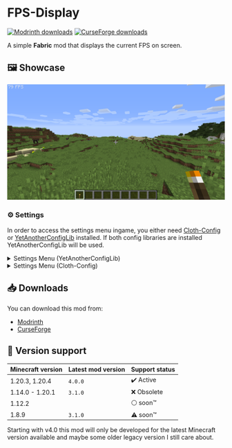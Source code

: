 # FPS-Display
[![Modrinth downloads](https://img.shields.io/modrinth/dt/DIlqwRFH?logo=modrinth&label=Modrinth&color=00AF5C)](https://modrinth.com/mod/fpsdisplay)
[![CurseForge downloads](https://img.shields.io/curseforge/dt/440228?logo=curseforge&label=CurseForge&color=F16436)](https://www.curseforge.com/minecraft/mc-mods/fpsdisplay)

A simple **Fabric** mod that displays the current FPS on screen.

## 🖼️ Showcase

![preview](./media/showcase/fps-counter.png)

### ⚙️ Settings

In order to access the settings menu ingame, you either need [Cloth-Config](https://modrinth.com/mod/cloth-config) or [YetAnotherConfigLib](https://modrinth.com/mod/yacl) installed.
If both config libraries are installed YetAnotherConfigLib will be used.

<details>
<summary>Settings Menu (YetAnotherConfigLib)</summary>

![settings](./media/showcase/settings-yacl.png)
</details>

<details>
<summary>Settings Menu (Cloth-Config)</summary>

![settings](./media/showcase/settings-clothconfig.png)
</details>

## 📥 Downloads

You can download this mod from:
* [Modrinth](https://modrinth.com/mod/fpsdisplay)
* [CurseForge](https://www.curseforge.com/minecraft/mc-mods/fpsdisplay)

## 🎲 Version support

| Minecraft version | Latest mod version | Support status            |
| ----------------- | ------------------ | ------------------------- |
| 1.20.3, 1.20.4    | `4.0.0`            | :heavy_check_mark: Active |
| 1.14.0 - 1.20.1   | `3.1.0`            | :x: Obsolete              |
| 1.12.2            |                    | :white_circle: soon™      |
| 1.8.9             | `3.1.0`            | :warning: soon™           |

Starting with v4.0 this mod will only be developed for the latest Minecraft version available and maybe some older legacy version I still care about.

